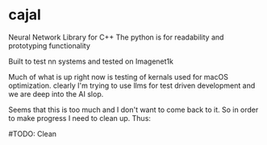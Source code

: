 # cajal
Neural Network Library for C++
The python is for readability and prototyping functionality

Built to test nn systems and tested on Imagenet1k

Much of what is up right now is testing of kernals used for macOS optimization. clearly I'm trying to use llms for test driven development and we are deep into the AI slop. 

Seems that this is too much and I don't want to come back to it. So in order to make progress I need to clean up. Thus:

#TODO: Clean